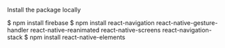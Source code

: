 Install the package locally

$ npm install firebase
$ npm install react-navigation react-native-gesture-handler react-native-reanimated react-native-screens react-navigation-stack
$ npm install react-native-elements